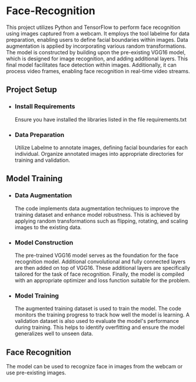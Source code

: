 # Face-Recognition
This project utilizes Python and TensorFlow to perform face recognition using images captured from a webcam. It employs the tool labelme for data preparation, enabling users to define facial boundaries within images. Data augmentation is applied by incorporating various random transformations. The model is constructed by building upon the pre-existing VGG16 model, which is designed for image recognition, and adding additional layers. This final model facilitates face detection within images. Additionally, it can process video frames, enabling face recognition in real-time video streams.

## Project Setup
- ### Install Requirements
  Ensure you have installed the libraries listed in the file requirements.txt

- ### Data Preparation
  Utilize Labelme to annotate images, defining facial boundaries for each individual.
  Organize annotated images into appropriate directories for training and validation.

## Model Training
- ### Data Augmentation
  The code implements data augmentation techniques to improve the training dataset and enhance model robustness.
  This is achieved by applying random transformations such as flipping, rotating, and scaling images to the existing data.

- ### Model Construction
  The pre-trained VGG16 model serves as the foundation for the face recognition model.
  Additional convolutional and fully connected layers are then added on top of VGG16.
  These additional layers are specifically tailored for the task of face recognition.
  Finally, the model is compiled with an appropriate optimizer and loss function suitable for the problem.

- ### Model Training
  The augmented training dataset is used to train the model.
  The code monitors the training progress to track how well the model is learning.
  A validation dataset is also used to evaluate the model's performance during training.
  This helps to identify overfitting and ensure the model generalizes well to unseen data.

## Face Recognition
The model can be used to recognize face in images from the webcam or use pre-existing images.
